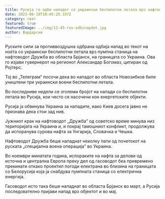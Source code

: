 ```yaml
---
title: Русија го одби нападот со украински беспилотни летала врз нафтоводот Дружба
date: 2023-06-18T10:45:25.337Z
category: свет
featured: true
featuredImage: ../img/12-45-rus-odbinapdot.jpg
author: Вардарски
---
```

Руските сили за противвоздушна одбрана одбија напад во текот на ноќта со украински беспилотни летала врз пумпна станица на нафтоводот Дружба во областа Брјанск, на границата со Украина. Ова го изјави гувернерот на регионот Александар Богомаз, цитиран од Ројтерс.

Тој во „Телеграм“ посочи дека во нападот во областа Новозибков биле уништени три украински воени беспилотни летала.

Во последниве недели се зголеми бројот на напади со беспилотни летала во Русија, кои често се насочени кон енергетските објекти.

Русија ја обвинува Украина за нападите, иако Киев досега јавно не признава дека стои зад нив.

Јужниот крак на нафтоводот „Дружба“ од советско време минува низ територијата на Украина и, и покрај тамошниот конфликт, продолжува да испорачува сурова нафта за Унгарија, Словачка и Чешка.

Нафтоводот Дружба беше нападнат неколку пати од почетокот на руската „специјална воена операција“ во Украина.

Во ноември минатата година, испораките на нафта за делови од источна и централна Европа преку дел од гасоводот беа привремено прекинати откако проектил погоди електрана во близина на границата со Белорусија која ја снабдува пумпната станица со електрична енергија.

Гасоводот исто така беше нападнат во областа Брјанск во март, а Русија последователно пријави напад врз објектот и во мај.